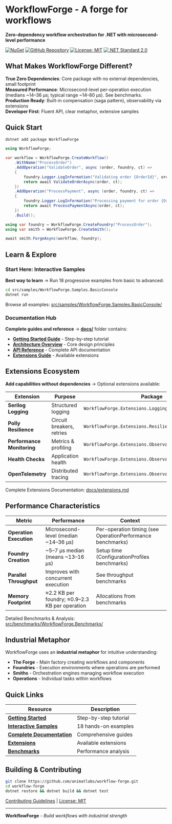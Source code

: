 # WorkflowForge - A forge for workflows

**Zero-dependency workflow orchestration for .NET with microsecond-level performance**

[![NuGet](https://img.shields.io/nuget/v/WorkflowForge?logo=nuget)](https://www.nuget.org/packages/WorkflowForge)
[![GitHub Repository](https://img.shields.io/badge/GitHub-animatlabs%2Fworkflow--forge-blue?logo=github)](https://github.com/animatlabs/workflow-forge)
[![License: MIT](https://img.shields.io/badge/License-MIT-yellow.svg)](https://opensource.org/licenses/MIT)
[![.NET Standard 2.0](https://img.shields.io/badge/.NET%20Standard-2.0-blue)](https://docs.microsoft.com/en-us/dotnet/standard/net-standard)

## What Makes WorkflowForge Different?

**True Zero Dependencies**: Core package with no external dependencies, small footprint  
**Measured Performance**: Microsecond-level per-operation execution (medians ~14–36 μs; typical range ~14–80 μs). See benchmarks.  
**Production Ready**: Built-in compensation (saga pattern), observability via extensions  
**Developer First**: Fluent API, clear metaphor, extensive samples

## Quick Start

```bash
dotnet add package WorkflowForge
```

```csharp
using WorkflowForge;

var workflow = WorkflowForge.CreateWorkflow()
    .WithName("ProcessOrder")
    .AddOperation("ValidateOrder", async (order, foundry, ct) => 
    {
        foundry.Logger.LogInformation("Validating order {OrderId}", order.Id);
        return await ValidateOrderAsync(order, ct);
    })
    .AddOperation("ProcessPayment", async (order, foundry, ct) => 
    {
        foundry.Logger.LogInformation("Processing payment for order {OrderId}", order.Id);
        return await ProcessPaymentAsync(order, ct);
    })
    .Build();

using var foundry = WorkflowForge.CreateFoundry("ProcessOrder");
using var smith = WorkflowForge.CreateSmith();

await smith.ForgeAsync(workflow, foundry);
```

## Learn & Explore

### Start Here: Interactive Samples
**Best way to learn** → Run 18 progressive examples from basic to advanced:

```bash
cd src/samples/WorkflowForge.Samples.BasicConsole
dotnet run
```

Browse all examples: [src/samples/WorkflowForge.Samples.BasicConsole/](src/samples/WorkflowForge.Samples.BasicConsole/)

### Documentation Hub
**Complete guides and reference** → **[docs/](docs/)** folder contains:
- **[Getting Started Guide](docs/getting-started.md)** - Step-by-step tutorial
- **[Architecture Overview](docs/architecture.md)** - Core design principles  
- **[API Reference](docs/api-reference.md)** - Complete API documentation
- **[Extensions Guide](docs/extensions.md)** - Available extensions

## Extensions Ecosystem

**Add capabilities without dependencies** → Optional extensions available:

| Extension | Purpose | Package |
|-----------|---------|---------|
| **Serilog Logging** | Structured logging | `WorkflowForge.Extensions.Logging.Serilog` |
| **Polly Resilience** | Circuit breakers, retries | `WorkflowForge.Extensions.Resilience.Polly` |
| **Performance Monitoring** | Metrics & profiling | `WorkflowForge.Extensions.Observability.Performance` |
| **Health Checks** | Application health | `WorkflowForge.Extensions.Observability.HealthChecks` |
| **OpenTelemetry** | Distributed tracing | `WorkflowForge.Extensions.Observability.OpenTelemetry` |

Complete Extensions Documentation: [docs/extensions.md](docs/extensions.md)

## Performance Characteristics

| Metric | Performance | Context |
|--------|-------------|---------|
| **Operation Execution** | Microsecond-level (median ~14–36 μs) | Per-operation timing (see OperationPerformance benchmarks) |
| **Foundry Creation** | ~5–7 μs median (means ~13–16 μs) | Setup time (ConfigurationProfiles benchmarks) |
| **Parallel Throughput** | Improves with concurrent execution | See throughput benchmarks |
| **Memory Footprint** | ≈2.2 KB per foundry; ≈0.9–2.3 KB per operation | Allocations from benchmarks |

Detailed Benchmarks & Analysis: [src/benchmarks/WorkflowForge.Benchmarks/](src/benchmarks/WorkflowForge.Benchmarks/)

## Industrial Metaphor

WorkflowForge uses an **industrial metaphor** for intuitive understanding:
- **The Forge** - Main factory creating workflows and components
- **Foundries** - Execution environments where operations are performed
- **Smiths** - Orchestration engines managing workflow execution
- **Operations** - Individual tasks within workflows

## Quick Links

| Resource | Description |
|----------|-------------|
| **[Getting Started](docs/getting-started.md)** | Step-by-step tutorial |
| **[Interactive Samples](src/samples/WorkflowForge.Samples.BasicConsole/)** | 18 hands-on examples |
| **[Complete Documentation](docs/)** | Comprehensive guides |
| **[Extensions](docs/extensions.md)** | Available extensions |
| **[Benchmarks](src/benchmarks/WorkflowForge.Benchmarks/)** | Performance analysis |

## Building & Contributing

```bash
git clone https://github.com/animatlabs/workflow-forge.git
cd workflow-forge
dotnet restore && dotnet build && dotnet test
```

[Contributing Guidelines](CONTRIBUTING.md) | [License: MIT](LICENSE)

---

**WorkflowForge** - *Build workflows with industrial strength*